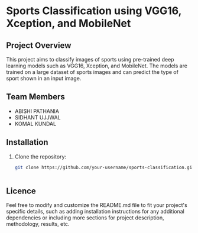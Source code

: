 # Sports Classification using VGG16, Xception, and MobileNet

## Project Overview

This project aims to classify images of sports using pre-trained deep learning models such as VGG16, Xception, and MobileNet. The models are trained on a large dataset of sports images and can predict the type of sport shown in an input image.

## Team Members

- ABISHI PATHANIA
- SIDHANT UJJWAL
- KOMAL KUNDAL

## Installation

1. Clone the repository:

   ```bash
   git clone https://github.com/your-username/sports-classification.git



## Licence

Feel free to modify and customize the README.md file to fit your project's specific details, such as adding installation instructions for any additional dependencies or including more sections for project description, methodology, results, etc.
